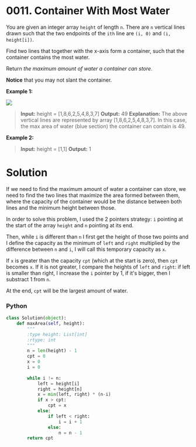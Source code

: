 # 0011. Container With Most Water

You are given an integer array  `height`  of length  `n`. There are  `n`  vertical lines drawn such that the two endpoints of the  `ith`  line are  `(i, 0)`  and  `(i, height[i])`.

Find two lines that together with the x-axis form a container, such that the container contains the most water.

Return  _the maximum amount of water a container can store_.

**Notice**  that you may not slant the container.

**Example 1:**

![](https://s3-lc-upload.s3.amazonaws.com/uploads/2018/07/17/question_11.jpg)

>**Input:** height = [1,8,6,2,5,4,8,3,7]
**Output:** 49
**Explanation:** The above vertical lines are represented by array [1,8,6,2,5,4,8,3,7]. In this case, the max area of water (blue section) the container can contain is 49.

**Example 2:**

>**Input:** height = [1,1]
**Output:** 1

# Solution

If we need to find the maximum amount of water a container can store, we need to find the two lines that maximize the area formed between them, where the capacity of the container would be the distance between both lines and the minimum height between those.

In order to solve this problem, I used the 2 pointers strategy: `i` pointing at the start of the array `height` and `n` pointing at its end.

Then, while `i` is different than `n` I first get the height of those two points and I define the capacity as the minimum of `left` and `right` multiplied by the difference between `n` and `i`, I will call this temporary capacity as `x`.

If `x` is greater than the capacity `cpt` (which at the start is zero), then `cpt` becomes `x`. If it is not greater, I compare the heights of `left` and `right`: if left is smaller than right, I increase the `i` pointer by 1, if it's bigger, then I substract 1 from `n`.

At the end, `cpt` will be the largest amount of water.

### Python
```python
class Solution(object):
    def maxArea(self, height):
        """
        :type height: List[int]
        :rtype: int
        """
        n = len(height) - 1
        cpt = 0
        x = 0
        i = 0
        
        while i != n:
            left = height[i]
            right = height[n]
            x = min(left, right) * (n-i)
            if x > cpt:
                cpt = x
            else:
                if left < right:
                    i = i + 1
                else:
                    n = n - 1
        return cpt  
```
